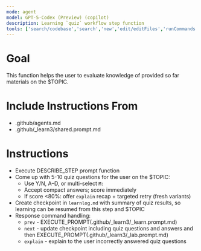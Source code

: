 ```yaml
---
mode: agent
model: GPT-5-Codex (Preview) (copilot)
description: Learning `quiz` workflow step function
tools: ['search/codebase','search','new','edit/editFiles','runCommands','runTasks','problems','changes','vscodeAPI','openSimpleBrowser','fetch','githubRepo','extensions']
---
```


# Goal
This function helps the user to evaluate knowledge of provided so far materials on the $TOPIC. 

# Include Instructions From
- .github/agents.md
- .github/_learn3/shared.prompt.md

# Instructions
- Execute DESCRIBE_STEP prompt function
- Come up with 5-10 quiz questions for the user on the $TOPIC:
    - Use Y/N, A–D, or multi-select `M:`
    - Accept compact answers; score immediately
    - If score <80%: offer `explain` recap + targeted retry (fresh variants)  
- Create checkpoint in `learnlog.md` with summary of quiz results, so learning can be resumed from this step and $TOPIC
- Response command handling:
     - `prev` - EXECUTE_PROMPT(.github/_learn3/_learn.prompt.md)
     - `next` - update checkpoint including quiz questions and answers and then EXECUTE_PROMPT(.github/_learn3/_lab.prompt.md)
     - `explain` - explain to the user incorrectly answered quiz questions